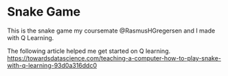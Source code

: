 # Snake Game
This is the snake game my coursemate @RasmusHGregersen and I made with Q Learning.

The following article helped me get started on Q learning.
https://towardsdatascience.com/teaching-a-computer-how-to-play-snake-with-q-learning-93d0a316ddc0

